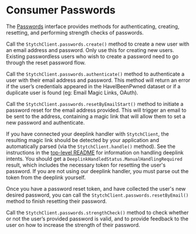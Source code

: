 # Consumer Passwords
The [Passwords](Passwords.kt) interface provides methods for authenticating, creating, resetting, and performing strength checks of passwords.

Call the `StytchClient.passwords.create()` method to create a new user with an email address and password. Only use this for creating new users. Existing passwordless users who wish to create a password need to go through the reset password flow.

Call the `StytchClient.passwords.authenticate()` method to authenticate a user with their email address and password. This method will return an error if the user’s credentials appeared in the HaveIBeenPwned dataset or if a duplicate user is found (eg: Email Magic Links, OAuth).

Call the `StytchClient.passwords.resetByEmailStart()` method to initiate a password reset for the email address provided. This will trigger an email to be sent to the address, containing a magic link that will allow them to set a new password and authenticate.

If you have connected your deeplink handler with `StytchClient`, the resulting magic link should be detected by your application and automatically parsed (via the `StytchClient.handle()` method). See the instructions in the [top-level README](/README.md) for information on handling deeplink intents. You should get a `DeeplinkHandledStatus.ManualHandlingRequired` result, which includes the necessary token for resetting the user's password. If you are not using our deeplink handler, you must parse out the token from the deeplink yourself.

Once you have a password reset token, and have collected the user's new desired password, you can call the `StytchClient.passwords.resetByEmail()` method to finish resetting their password.

Call the `StytchClient.passwords.strengthCheck()` method to check whether or not the user’s provided password is valid, and to provide feedback to the user on how to increase the strength of their password.